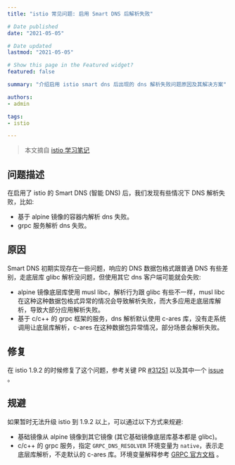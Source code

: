 ```yaml
---
title: "istio 常见问题: 启用 Smart DNS 后解析失败"

# Date published
date: "2021-05-05"

# Date updated
lastmod: "2021-05-05"

# Show this page in the Featured widget?
featured: false

summary: "介绍启用 istio smart dns 后出现的 dns 解析失败问题原因及其解决方案"

authors:
- admin

tags:
- istio

---
```


> 本文摘自 [istio 学习笔记](https://imroc.cc/istio/faq/smart-dns/)

## 问题描述

在启用了 istio 的 Smart DNS (智能 DNS) 后，我们发现有些情况下 DNS 解析失败，比如:

* 基于 alpine 镜像的容器内解析 dns 失败。
* grpc 服务解析 dns 失败。

## 原因

Smart DNS 初期实现存在一些问题，响应的 DNS 数据包格式跟普通 DNS 有些差别，走底层库 glibc 解析没问题，但使用其它 dns 客户端可能就会失败:
* alpine 镜像底层库使用 musl libc，解析行为跟 glibc 有些不一样，musl libc 在这种这种数据包格式异常的情况会导致解析失败，而大多应用走底层库解析，导致大部分应用解析失败。
* 基于 c/c++ 的 grpc 框架的服务，dns 解析默认使用 c-ares 库，没有走系统调用让底层库解析，c-ares 在这种数据包异常情况，部分场景会解析失败。

## 修复

在 istio 1.9.2 的时候修复了这个问题，参考关键 PR [#31251](https://github.com/istio/istio/pull/31251) 以及其中一个 [issue](https://github.com/istio/istio/issues/31295) 。

## 规避

如果暂时无法升级 istio 到 1.9.2 以上，可以通过以下方式来规避:

* 基础镜像从 alpine 镜像到其它镜像 (其它基础镜像底层库基本都是 glibc)。
* c/c++ 的 grpc 服务，指定 `GRPC_DNS_RESOLVER` 环境变量为 `native`，表示走底层库解析，不走默认的 c-ares 库。环境变量解释参考 [GRPC 官方文档](https://github.com/grpc/grpc/blob/master/doc/environment_variables.md) 。